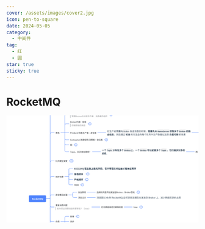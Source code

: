 ```yaml
---
cover: /assets/images/cover2.jpg
icon: pen-to-square
date: 2024-05-05
category:
  - 中间件
tag:
  - 红
  - 圆
star: true
sticky: true
---
```


# RocketMQ
![img.png](img.png)